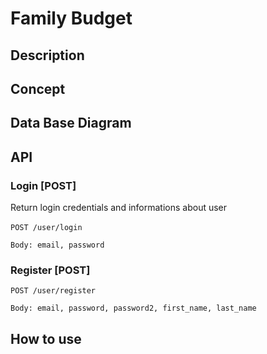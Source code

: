 # Family Budget

## Description 

## Concept 

## Data Base Diagram

## API

### Login [POST]
Return login credentials and informations about user
<br /> 
<br /> 
`POST /user/login`

`Body: email, password`

### Register [POST]
`POST /user/register`

`Body: email, password, password2, first_name, last_name`


## How to use

